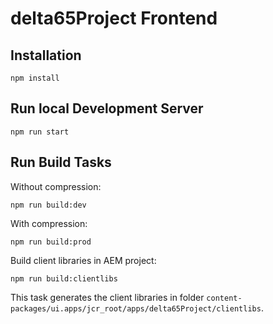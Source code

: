 delta65Project Frontend
=======================

## Installation

```
npm install
```

## Run local Development Server

```
npm run start
```

## Run Build Tasks

Without compression:

```
npm run build:dev
```

With compression:

```
npm run build:prod
```

Build client libraries in AEM project:

```
npm run build:clientlibs
```

This task generates the client libraries in folder `content-packages/ui.apps/jcr_root/apps/delta65Project/clientlibs`.
